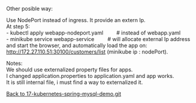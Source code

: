 
     
  Other posible way: 

  Use NodePort instead of ingress. 
  It provide an extern Ip.  
  At step 5:  
    - kubectl apply webapp-nodeport.yaml &nbsp; &nbsp; &nbsp; &nbsp;  # instead of webapp.yaml    
    -  minikube service webapp-service	&nbsp; &nbsp; &nbsp; &nbsp; # will allocate external Ip address and start the browser,  and automatically load the app on: http://172.27.110.51:30100/customers/list  (minikube ip : nodePort).  
      
       
       
  Notes:  
  We should use externalized property files for apps.   
  I changed application.properties to application.yaml and app works.   
  It is still internal file, i must find a way to externalized it.
  
  
  
[Back to 17-kubernetes-spring-mysql-demo.git](https://github.com/FlorescuAndrei/17-kubernetes-spring-mysql-demo.git) 

